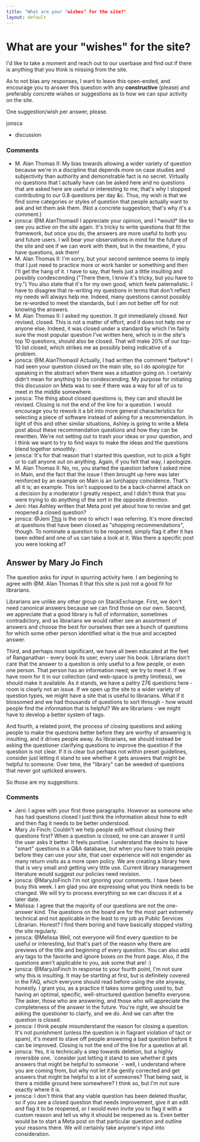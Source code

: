 ```yaml
---
title: "What are your "wishes" for the site?"
layout: default
---
```

What are your "wishes" for the site?
=====================
I'd like to take a moment and reach out to our userbase and find out if
there is anything that you think is missing from the site.

As to not bias any responses, I want to leave this open-ended, and
encourage you to answer this question with any **constructive** (please)
and preferably concrete wishes or suggestions as to how we can spur
activity on the site.

One suggestion/wish per answer, please.

jonsca

<ul class="tags"><li class="tag">discussion</li></ul>

### Comments ###
* M. Alan Thomas II: My bias towards allowing a wider variety of question because we're in a
discipline that depends more on case studies and subjectivity than
authority and demonstrable fact is no secret. Virtually no questions
that I actually have can be asked here and no questions that are asked
here are useful or interesting to me; that's why I stopped contributing
to our 0.8 questions per day &c. Thus, my wish is that we find some
categories or styles of question that people actually want to ask and
let them ask them. (Not a concrete suggestion; that's why it's a
comment.)
* jonsca: @M.AlanThomasII I appreciate your opinion, and I \*would\* like to see
you active on the site again. It's tricky to write questions that fit
the framework, but once you do, the answers are more useful to both you
and future users. I will bear your observations in mind for the future
of the site and see if we can work with them, but in the meantime, if
you have questions, ask them!
* M. Alan Thomas II: I'm sorry, but your second sentence seems to imply that I just need to
practice more or work harder or something and then I'll get the hang of
it. I have to say, that feels just a little insulting and possibly
condescending ("There there, I know it's tricky, but you have to try.")
You also state that it's for my own good, which feels paternalistic. I
have to disagree that re-writing my questions in terms that don't
reflect my needs will always help me. Indeed, many questions cannot
possibly be re-worded to meet the standards, but I am not better off for
not knowing the answers.
* M. Alan Thomas II: I asked my question. It got immediately closed. Not revised, closed.
This is not a matter of effort, and it does not help me or anyone else.
Indeed, it was closed under a standard by which I'm fairly sure the most
popular question I've written here, which is in the site's top 10
questions, should also be closed. That will make 20% of our top-10 list
closed, which strikes me as possibly being indicative of a problem.
* jonsca: @M.AlanThomasII Actually, I had written the comment \*before\* I had
seen your question closed on the main site, so I do apologize for
speaking in the abstract when there was a situation going on. I
certainly didn't mean for anything to be condescending. My purpose for
initiating this discussion on Meta was to see if there was a way for all
of us to meet in the middle somewhere.
* jonsca: The thing about closed questions is, they can and should be revised.
Closing is not the end of the line for a question. I would encourage you
to rework it a bit into more general characteristics for selecting a
piece of software instead of asking for a recommendation. In light of
this and other similar situations, Ashley is going to write a Meta post
about these recommendation questions and how they can be rewritten.
We're not setting out to trash your ideas or your question, and I think
we want to try to find ways to make the ideas and the questions blend
together smoothly.
* jonsca: It's for that reason that I started this question, not to pick a fight
or to call anyone out on anything. Again, if you felt that way, I
apologize.
* M. Alan Thomas II: No, no, you started the question before I asked mine in Main, and the
fact that the issue I then brought up here was later reinforced by an
example on Main is an (un)happy coincidence. That's all it is; an
example. This isn't supposed to be a back-channel attack on a decision
by a moderator I greatly respect, and I didn't think that you were
trying to do anything of the sort in the opposite direction.
* Jeni: Has Ashley written that Meta post yet about how to revise and get
reopened a closed question?
* jonsca: @Jeni [This](http://meta.libraries.stackexchange.com/a/166/127) is the
one to which I was referring. It's more directed at questions that have
been closed as "shopping recommendations", though. To nominate a
question to be reopened, simply flag it after it has been edited and one
of us can take a look at it. Was there a specific post you were looking
at?


Answer by Mary Jo Finch
----------------
The question asks for input in spurring activity here. I am beginning to
agree with @M. Alan Thomas II that this site is just not a good fit for
librarians.

Librarians are unlike any other group on StackExchange. First, we don't
need canonical answers because we can find those on our own. Second, we
appreciate that a good library is full of information, sometimes
contradictory, and as librarians we would rather see an assortment of
answers and choose the best for ourselves than see a bunch of questions
for which some other person identified what is the true and accepted
answer.

Third, and perhaps most significant, we have all been educated at the
feet of Ranganathan - every book its user, every user his book.
Librarians don't care that the answer to a question is only useful to a
few people, or even one person. That person has an information need; we
try to meet it. If we have room for it in our collection (and web-space
is pretty limitless), we should make it available. As it stands, we have
a paltry 276 questions here - room is clearly not an issue. If we open
up the site to a wider variety of question types, we might have a site
that is useful to librarians. What if it blossomed and we had thousands
of questions to sort through - how would people find the information
that is helpful? We are librarians - we might have to develop a better
system of tags.

And fourth, a related point, the process of closing questions and asking
people to make the questions better before they are worthy of answering
is insulting, and it drives people away. As librarians, we should
instead be asking the questioner clarifying questions to improve the
question if the question is not clear. If it is clear but perhaps not
within preset guidelines, consider just letting it stand to see whether
it gets answers that might be helpful to someone. Over time, the
"library" can be weeded of questions that never got upticked answers.

So those are my suggestions.

### Comments ###
* Jeni: I agree with your first three paragraphs. However as someone who has had
questions closed I just think the information about how to edit and then
flag it needs to be better understood.
* Mary Jo Finch: Couldn't we help people edit without closing their questions first? When
a question is closed, no one can answer it until the user asks it
better. It feels punitive. I understand the desire to have "smart"
questions in a Q&A database, but when you have to train people before
they can use your site, that user experience will not engender as many
return visits as a more open policy. We are creating a library here that
is very small and getting very little use. Current library management
literature would suggest our policies need revision.
* jonsca: @MaryJoFinch I'm not ignoring your comments. I have been busy this week.
I am glad you are expressing what you think needs to be changed. We will
try to process everything so we can discuss it at a later date.
* Melissa: I agree that the majority of our questions are not the one-answer kind.
The questions on the board are for the most part extremely technical and
not applicable in the least to my job as Public Services Librarian.
Honest? I find them boring and have basically stopped visiting the site
regularly.
* jonsca: @Melissa Well, not everyone will find every question to be useful or
interesting, but that's part of the reason why there are previews of the
title and beginning of every question. You can also add any tags to the
favorite and ignore boxes on the front page. Also, if the questions
aren't applicable to you, ask some that are! :)
* jonsca: @MaryJoFinch In response to your fourth point, I'm not sure why this is
insulting. It may be startling at first, but is definitely covered in
the FAQ, which everyone should read before using the site anyway,
honestly. I grant you, as a practice it takes some getting used to, but
having an optimal, specific, well-structured question benefits everyone.
The asker, those who are answering, and those who will appreciate the
completeness of the answer in the future. You're right, we should be
asking the questioner to clairfy, and we do. And we can after the
question is closed.
* jonsca: I think people misunderstand the reason for closing a question. It's not
punishment (unless the question is in flagrant violation of tact or
spam), it's meant to stave off people answering a bad question before it
can be improved. Closing is not the end of the line for a question at
all.
* jonsca: Yes, it is technically a step towards deletion, but a highly reversible
one. \`consider just letting it stand to see whether it gets answers
that might be helpful to someone\` - well, I understand where you are
coming from, but why not let it be gently corrected and get answers that
might be helpful to a lot of someones? That being said, is there a
middle ground here somewhere? I think so, but I'm not sure exactly where
it is.
* jonsca: I don't think that any viable question has been deleted thusfar, so if
you see a closed question that needs improvement, give it an edit and
flag it to be reopened, or I would even invite you to flag it with a
custom reason and tell us why it should be reopened as is. Even better
would be to start a Meta post on that particular question and outline
your reasons there. We will certainly take anyone's input into
consideration.


